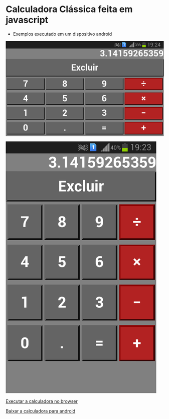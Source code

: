 # Calculadora Clássica feita em javascript
* Exemplos executado em um dispositivo android</br>

![Landscape](landscape.png)

![Portrait](portrait.png)

[Executar a calculadora no browser](https://alex5ander.github.io/calculadoraclassica)

[Baixar a calculadora para android](https://calculadora-classica.br.aptoide.com/)
